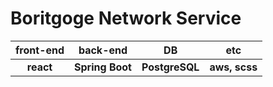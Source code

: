 # Boritgoge Network Service
|front-end|back-end|DB|etc
|:-:|:-:|:-:|:-:|
|**react**|**Spring Boot**|**PostgreSQL**|**aws, scss**|
